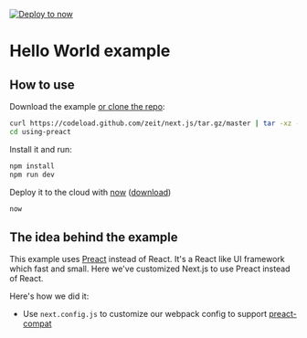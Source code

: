 [![Deploy to now](https://deploy.now.sh/static/button.svg)](https://deploy.now.sh/?repo=https://github.com/zeit/next.js/tree/master/examples/using-preact)

# Hello World example

## How to use

Download the example [or clone the repo](https://github.com/zeit/next.js):

```bash
curl https://codeload.github.com/zeit/next.js/tar.gz/master | tar -xz --strip=2 next.js-master/examples/using-preact
cd using-preact
```

Install it and run:

```bash
npm install
npm run dev
```

Deploy it to the cloud with [now](https://zeit.co/now) ([download](https://zeit.co/download))

```bash
now
```

## The idea behind the example

This example uses [Preact](https://github.com/developit/preact) instead of React. It's a React like UI framework which fast and small. Here we've customized Next.js to use Preact instead of React.

Here's how we did it:

* Use `next.config.js` to customize our webpack config to support [preact-compat](https://github.com/developit/preact-compat)
